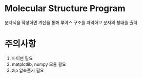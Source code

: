 # Molecular Structure Program
분자식을 작성하면 계산을 통해 루이스 구조를 파악하고 분자의 형태를 출력


# 주의사항
1. 파이썬 필요
2. matplotlib, numpy 모듈 필요
3. zip 압축풀기 필요
